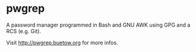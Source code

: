 pwgrep
======

A password manager programmed in Bash and GNU AWK using GPG and a RCS (e.g. 
Git).

Visit http://pwgrep.buetow.org for more infos.

